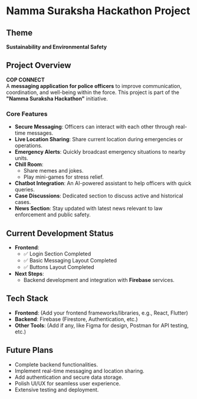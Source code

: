 # Namma Suraksha Hackathon Project
## Theme
**Sustainability and Environmental Safety**

## Project Overview
**COP CONNECT** \
A **messaging application for police officers** to improve communication, coordination, and well-being within the force. This project is part of the **"Namma Suraksha Hackathon"** initiative.

### Core Features
- **Secure Messaging**: Officers can interact with each other through real-time messages.
- **Live Location Sharing**: Share current location during emergencies or operations.
- **Emergency Alerts**: Quickly broadcast emergency situations to nearby units.
- **Chill Room**: 
  - Share memes and jokes.
  - Play mini-games for stress relief.
- **Chatbot Integration**: An AI-powered assistant to help officers with quick queries.
- **Case Discussions**: Dedicated section to discuss active and historical cases.
- **News Section**: Stay updated with latest news relevant to law enforcement and public safety.

## Current Development Status
- **Frontend**:
  - ✅ Login Section Completed
  - ✅ Basic Messaging Layout Completed
  - ✅ Buttons Layout Completed
- **Next Steps**:
  - Backend development and integration with **Firebase** services.

## Tech Stack
- **Frontend**: (Add your frontend frameworks/libraries, e.g., React, Flutter)
- **Backend**: Firebase (Firestore, Authentication, etc.)
- **Other Tools**: (Add if any, like Figma for design, Postman for API testing, etc.)

## Future Plans
- Complete backend functionalities.
- Implement real-time messaging and location sharing.
- Add authentication and secure data storage.
- Polish UI/UX for seamless user experience.
- Extensive testing and deployment.
